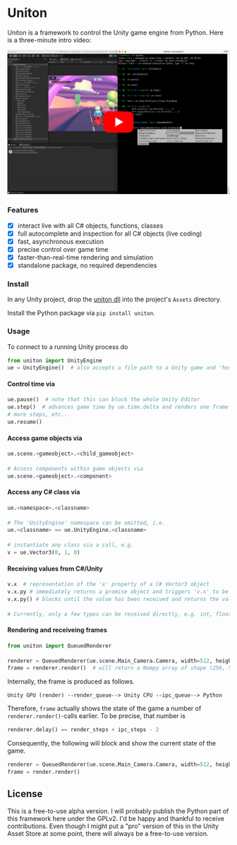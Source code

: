 # Uniton

Uniton is a framework to control the Unity game engine from Python. Here is a three-minute intro video:

[![Uniton Demo Video](./res/yt_thumbnail.png)](https://www.youtube.com/watch?v=FIpt2yv623k)



### Features
- [x] interact live with all C# objects, functions, classes
- [x] full autocomplete and inspection for all C# objects (live coding)
- [x] fast, asynchronous execution
- [x] precise control over game time
- [x] faster-than-real-time rendering and simulation
- [x] standalone package, no required dependencies

### Install
In any Unity project, drop the [uniton dll](https://github.com/rmst/uniton/releases/latest/download/uniton.dll) into the project's `Assets` directory.

Install the Python package via `pip install uniton`.


### Usage
To connect to a running Unity process do

```python
from uniton import UnityEngine
ue = UnityEngine()  # also accepts a file path to a Unity game and 'host' and 'port' arguments
```

#### Control time via
```python
ue.pause()  # note that this can block the whole Unity Editor
ue.step()  # advances game time by ue.time.delta and renders one frame (if scene has enabled cameras)
# more steps, etc..
ue.resume()
```

#### Access game objects via
```python
ue.scene.<gameobject>.<child_gameobject>

# Access components within game objects via
ue.scene.<gameobject>.<component>
```

#### Access any C# class via
```python
ue.<namespace>.<classname>

# The 'UnityEngine' namespace can be omitted, i.e.
ue.<classname> == ue.UnityEngine.<classname>

# instantiate any class via a call, e.g.
v = ue.Vector3(0, 1, 0)
```

#### Receiving values from C#/Unity
```python
v.x  # representation of the 'x' property of a C# Vector3 object
v.x.py # immediately returns a promise object and triggers 'v.x' to be sent to Python asynchronously
v.x.py() # blocks until the value has been received and returns the value

# Currently, only a few types can be received directly, e.g. int, float, str, byte arrays.
```

#### Rendering and receiveing frames
```python
from uniton import QueuedRenderer

renderer = QueuedRenderer(ue.scene.Main_Camera.Camera, width=512, height=256, render_steps=4, ipc_steps=3)
frame = renderer.render()  # will return a Numpy array of shape (256, 512, 3) and dtype 'uint8'
```

Internally, the frame is produced as follows.
```
Unity GPU (render) --render_queue--> Unity CPU --ipc_queue--> Python
```

Therefore, `frame` actually shows the state of the game a number of `renderer.render()`-calls earlier. To be precise, that number is

```python
renderer.delay() == render_steps + ipc_steps - 2
```

Consequently, the following will block and show the current state of the game.
```python
renderer = QueuedRenderer(ue.scene.Main_Camera.Camera, width=512, height=256, render_steps=1, ipc_steps=1)
frame = render.render()
```

## License
This is a free-to-use alpha version. I will probably publish the Python part of this framework here under the GPLv2. I'd be happy and thankful to receive contributions. Even though I might put a "pro" version of this in the Unity Asset Store at some point, there will always be a free-to-use version.

